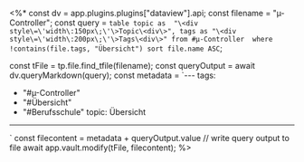 <%*
const dv = app.plugins.plugins["dataview"].api;
const filename = "µ-Controller";
const query = `table topic as 
"\<div style\=\'width\:150px\;\'\>Topic\<div\>", tags as "\<div style\=\'width\:200px\;\'\>Tags\<div\>"
from #µ-Controller 
where !contains(file.tags, "Übersicht")
sort file.name ASC`;

const tFile = tp.file.find_tfile(filename);
const queryOutput = await dv.queryMarkdown(query);
const metadata = `---
tags:
  - "#µ-Controller"
  - "#Übersicht"
  - "#Berufsschule"
topic: Übersicht
---
`
const filecontent = metadata + queryOutput.value
// write query output to file
await app.vault.modify(tFile, filecontent);
%>